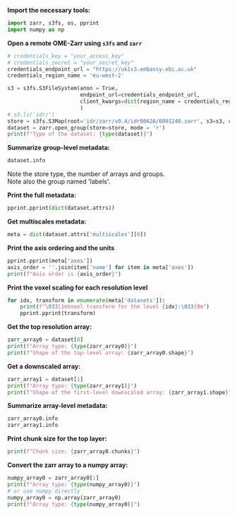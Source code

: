 **Import the necessary tools:**
```Python
import zarr, s3fs, os, pprint
import numpy as np
```

**Open a remote OME-Zarr using `s3fs` and `zarr`**
```Python
# credentials_key = "your_access_key"
# credentials_secret = "your_secret_key"
credentials_endpoint_url = "https://uk1s3.embassy.ebi.ac.uk"
credentials_region_name = 'eu-west-2'

s3 = s3fs.S3FileSystem(anon = True, 
                       endpoint_url=credentials_endpoint_url, 
                       client_kwargs=dict(region_name = credentials_region_name)
                       )
# s3.ls('idr/')
store = s3fs.S3Map(root='idr/zarr/v0.4/idr0062A/6001240.zarr', s3=s3, check=False)
dataset = zarr.open_group(store=store, mode = 'r')
print(f"Type of the dataset: {type(dataset)}")
```

**Summarize group-level metadata:**
```Python
dataset.info
```
Note the store type, the number of arrays and groups. \
Note also the group named 'labels'.

**Print the full metadata:**
```Python
pprint.pprint(dict(dataset.attrs))
```

**Get multiscales metadata:**
```Python
meta = dict(dataset.attrs['multiscales'][0])
```

**Print the axis ordering and the units**
```Python
pprint.pprint(meta['axes'])
axis_order = ''.join(item['name'] for item in meta['axes'])
print(f"Axis order is {axis_order}")
```
**Print the voxel scaling for each resolution level**
```Python
for idx, transform in enumerate(meta['datasets']):
    print(f"\033[1mVoxel transform for the level {idx}:\033[0m")
    pprint.pprint(transform)
```
**Get the top resolution array:**
```Python
zarr_array0 = dataset[0]
print(f"Array type: {type(zarr_array0)}")
print(f"Shape of the top-level array: {zarr_array0.shape}")
```
**Get a downscaled array:**
```Python
zarr_array1 = dataset[1]
print(f"Array type: {type(zarr_array1)}")
print(f"Shape of the first-level downscaled array: {zarr_array1.shape}")
```
**Summarize array-level metadata:**
```Python
zarr_array0.info
zarr_array1.info
```
**Print chunk size for the top layer:**
```Python
print(f"Chunk size: {zarr_array0.chunks}")
```

**Convert the zarr array to a numpy array:**
```Python
numpy_array0 = zarr_array0[:]
print(f"Array type: {type(numpy_array0)}")
# or use numpy directly
numpy_array0 = np.array(zarr_array0)
print(f"Array type: {type(numpy_array0)}")
```



